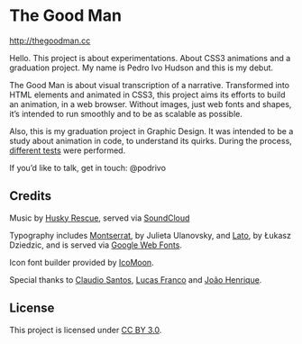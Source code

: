 # The Good Man
http://thegoodman.cc

Hello. This project is about experimentations. About CSS3 animations and a graduation project. My name is Pedro Ivo Hudson and this is my debut.

The Good Man is about visual transcription of a narrative. Transformed into HTML elements and animated in CSS3, this project aims its efforts to build an animation, in a web browser. Without images, just web fonts and shapes, it’s intended to run smoothly and to be as scalable as possible.

Also, this is my graduation project in Graphic Design. It was intended to be a study about animation in code, to understand its quirks. During the process, [different tests](http://thegoodman.cc/tests) were performed.

If you’d like to talk, get in touch: @podrivo

## Credits
Music by [Husky Rescue](http://husky-rescue.com/), served via [SoundCloud](http://soundcloud.com/husky-rescue/11-the-good-man)

Typography includes [Montserrat](http://www.google.com/webfonts/specimen/Montserrat), by Julieta Ulanovsky, and [Lato](http://www.google.com/webfonts/specimen/Lato), by Łukasz Dziedzic, and is served via [Google Web Fonts](http://google.com/webfonts).

Icon font builder provided by [IcoMoon](http://icomoon.io/).

Special thanks to [Claudio Santos](http://voltzdesign.com.br/), [Lucas Franco](http://lucasfranco.com.br/) and [João Henrique](http://bebopstudio.com.br/).

## License
This project is licensed under [CC BY 3.0](http://creativecommons.org/licenses/by/3.0/).